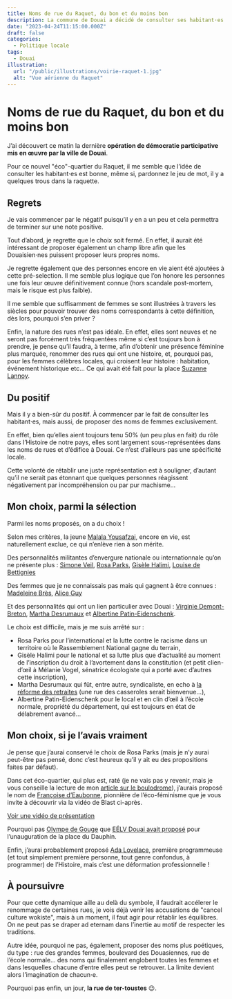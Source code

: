 ```yaml
---
title: Noms de rue du Raquet, du bon et du moins bon
description: La commune de Douai a décidé de consulter ses habitant⋅es pour nommer les 4 nouvelles rues du Raquet.
date: "2023-04-24T11:15:00.000Z"
draft: false
categories:
  - Politique locale
tags:
  - Douai
illustration:
  url: "/public/illustrations/voirie-raquet-1.jpg"
  alt: "Vue aérienne du Raquet"
---
```


# Noms de rue du Raquet, du bon et du moins bon

J’ai découvert ce matin la dernière **opération de démocratie participative mis en œuvre par la ville de Douai**.

Pour ce nouvel "éco"-quartier du Raquet, il me semble que l’idée de consulter les habitant⋅es est bonne, même si, pardonnez le jeu de mot, il y a quelques trous dans la raquette.

## Regrets

Je vais commencer par le négatif puisqu’il y en a un peu et cela permettra de terminer sur une note positive.

Tout d’abord, je regrette que le choix soit fermé. En effet, il aurait été intéressant de proposer également un champ libre afin que les Douaisien⋅nes puissent proposer leurs propres noms.

Je regrette également que des personnes encore en vie aient été ajoutées à cette pré-selection. Il me semble plus logique que l’on honore les personnes une fois leur œuvre définitivement connue (hors scandale post-mortem, mais le risque est plus faible).

Il me semble que suffisamment de femmes se sont illustrées à travers les siècles pour pouvoir trouver des noms correspondants à cette définition, dès lors, pourquoi s’en priver ?

Enfin, la nature des rues n’est pas idéale. En effet, elles sont neuves et ne seront pas forcément très fréquentées même si c’est toujours bon à prendre, je pense qu’il faudra, à terme, afin d’obtenir une présence féminine plus marquée, renommer des rues qui ont une histoire, et, pourquoi pas, pour les femmes célèbres locales, qui croisent leur histoire : habitation, événement historique etc… Ce qui avait été fait pour la place [Suzanne Lannoy](https://fr.m.wikipedia.org/wiki/Suzanne_Lanoy).

## Du positif

Mais il y a bien-sûr du positif. À commencer par le fait de consulter les habitant⋅es, mais aussi, de proposer des noms de femmes exclusivement.

En effet, bien qu’elles aient toujours tenu 50% (un peu plus en fait) du rôle dans l’Histoire de notre pays, elles sont largement sous-représentées dans les noms de rues et d’édifice à Douai. Ce n’est d’ailleurs pas une spécificité locale.

Cette volonté de rétablir une juste représentation est à souligner, d’autant qu’il ne serait pas étonnant que quelques personnes réagissent négativement par incompréhension ou par pur machisme…

## Mon choix, parmi la sélection

Parmi les noms proposés, on a du choix !

Selon mes critères, la jeune [Malala Yousafzai](https://fr.wikipedia.org/wiki/Malala_Yousafzai), encore en vie, est naturellement exclue, ce qui n’enlève rien à son mérite.

Des personnalités militantes d’envergure nationale ou internationnale qu’on ne présente plus : [Simone Veil](https://fr.wikipedia.org/wiki/Simone_Veil), [Rosa Parks](https://fr.wikipedia.org/wiki/Rosa_Parks), [Gisèle Halimi](https://fr.wikipedia.org/wiki/Gis%C3%A8le_Halimi), [Louise de Bettignies](https://fr.wikipedia.org/wiki/Louise_de_Bettignies)

Des femmes que je ne connaissais pas mais qui gagnent à être connues : [Madeleine Brès](https://fr.wikipedia.org/wiki/Madeleine_Br%C3%A8s), [Alice Guy](https://fr.wikipedia.org/wiki/Alice_Guy)

Et des personnalités qui ont un lien particulier avec Douai : [Virginie Demont-Breton](https://fr.wikipedia.org/wiki/Virginie_Demont-Breton), [Martha Desrumaux](https://fr.wikipedia.org/wiki/Martha_Desrumaux) et [Albertine Patin-Eidenschenk](https://www.univ-lille.fr/universite/connaitre-les-engagements-qui-nous-guident/detail-portrait/albertine-eidenschenk-patin).

Le choix est difficile, mais je me suis arrêté sur :

- Rosa Parks pour l’international et la lutte contre le racisme dans un territoire où le Rassemblement National gagne du terrain,
- Gisèle Halimi pour le national et sa lutte plus que d’actualité au moment de l’inscription du droit à l’avortement dans la constitution (et petit clien-d’œil à Mélanie Vogel, sénatrice écologiste qui a porté avec d’autres cette inscription),
- Martha Desrumaux qui fût, entre autre, syndicaliste, en echo à [la réforme des retraites](./reforme-des-retraites-2023) (une rue des casseroles serait bienvenue…),
- Albertine Patin-Eidenschenk pour le local et en clin d’œil à l’école normale, propriété du département, qui est toujours en état de délabrement avancé…

## Mon choix, si je l’avais vraiment

Je pense que j’aurai conservé le choix de Rosa Parks (mais je n’y aurai peut-être pas pensé, donc c’est heureux qu’il y ait eu des propositions faites par défaut).

Dans cet éco-quartier, qui plus est, raté (je ne vais pas y revenir, mais je vous conseille la lecture de mon [article sur le boulodrome](./inauguration-du-boulodrome-geant-du-douaisis)), j’aurais proposé le nom de [Françoise d’Eaubonne](https://fr.wikipedia.org/wiki/Fran%C3%A7oise_d%27Eaubonne), pionnière de l’éco-féminisme que je vous invite à découvrir via la vidéo de Blast ci-après.

[Voir une vidéo de présentation](https://www.youtube.com/watch?v=jSyO8uWJ4_4 "📺")

Pourquoi pas [Olympe de Gouge](https://fr.wikipedia.org/wiki/Olympe_de_Gouges) que [EÉLV Douai avait proposé](https://www.change.org/p/mairie-de-douai-pour-renommer-le-square-du-dauphin-en-square-olympe-de-gouges-%C3%A0-douai?redirect=false) pour l’unauguration de la place du Dauphin.

Enfin, j’aurai probablement proposé [Ada Lovelace](https://fr.wikipedia.org/wiki/Ada_Lovelace), première programmeuse (et tout simplement première personne, tout genre confondus, à programmer) de l’Histoire, mais c’est une déformation professionnelle !

## À poursuivre

Pour que cette dynamique aille au delà du symbole, il faudrait accélerer le renommage de certaines rues, je vois déjà venir les accusations de "cancel culture wokiste", mais à un moment, il faut agir pour rétablir les équilibres. On ne peut pas se draper ad eternam dans l’inertie au motif de respecter les traditions.

Autre idée, pourquoi ne pas, également, proposer des noms plus poétiques, du type : rue des grandes femmes, boulevard des Douasiennes, rue de l’école normale… des noms qui finalement englobent toutes les femmes et dans lesquelles chacune d’entre elles peut se retrouver. La limite devient alors l’imagination de chacun⋅e.

Pourquoi pas enfin, un jour, **la rue de ter-toustes** 😉.
